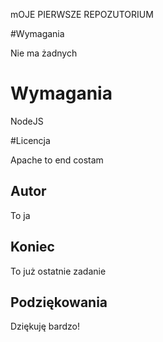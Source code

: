 ﻿mOJE PIERWSZE REPOZUTORIUM

#Wymagania

Nie ma żadnych

# Wymagania

NodeJS

#Licencja

Apache to end costam

## Autor
To ja

## Koniec

To już ostatnie zadanie

## Podziękowania

Dziękuję bardzo!